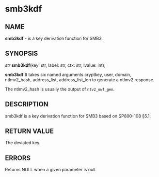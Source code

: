 # smb3kdf

## NAME

**smb3kdf** - is a key derivation function for SMB3.
## SYNOPSIS

*str* **smb3kdf**(key: str, label: str, ctx: str, lvalue: int);

**smb3kdf** It takes six named arguments cryptkey, user, domain, ntlmv2_hash, address_list, address_list_len to generate a ntlmv2 response.

The ntlmv2_hash is usually the output of `ntv2_owf_gen`. 

## DESCRIPTION

smb3kdf is a key derivation function for SMB3 based on SP800-108 §5.1.


## RETURN VALUE

The deviated key.

## ERRORS

Returns NULL when a given parameter is null.

